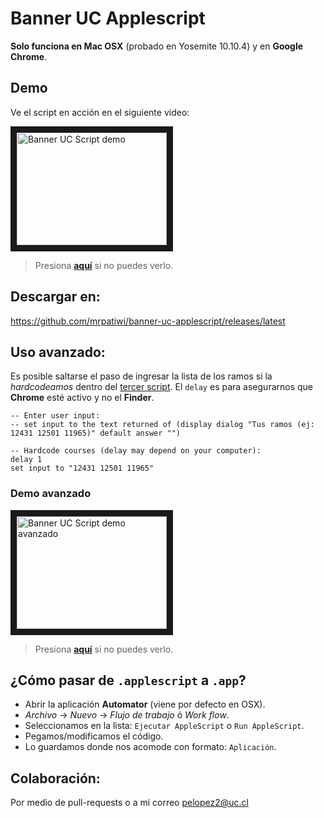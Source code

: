 # Banner UC Applescript

**Solo funciona en Mac OSX** (probado en Yosemite 10.10.4) y en **Google Chrome**.

## Demo

Ve el script en acción en el siguiente video:

<a href="http://www.youtube.com/watch?feature=player_embedded&v=zB9X-wTeX9s
" target="_blank"><img src="http://img.youtube.com/vi/zB9X-wTeX9s/0.jpg"
alt="Banner UC Script demo" width="240" height="180" border="10" /></a>

> Presiona **[aquí](https://www.youtube.com/watch?v=zB9X-wTeX9s)** si no puedes verlo.

## Descargar en:

https://github.com/mrpatiwi/banner-uc-applescript/releases/latest

## Uso avanzado:

Es posible saltarse el paso de ingresar la lista de los ramos si la *hardcodeamos* dentro del [tercer script](3%20-%20Ramos.applescript). El `delay` es para asegurarnos que **Chrome** esté activo y no el **Finder**.

```applescript
-- Enter user input:
-- set input to the text returned of (display dialog "Tus ramos (ej: 12431 12501 11965)" default answer "")

-- Hardcode courses (delay may depend on your computer):
delay 1
set input to "12431 12501 11965"
```

### Demo avanzado

<a href="http://www.youtube.com/watch?feature=player_embedded&v=0Xm_jEum2AI
" target="_blank"><img src="http://img.youtube.com/vi/0Xm_jEum2AI/0.jpg"
alt="Banner UC Script demo avanzado" width="240" height="180" border="10" /></a>

> Presiona **[aquí](https://www.youtube.com/watch?v=0Xm_jEum2AI)** si no puedes verlo.

## ¿Cómo pasar de `.applescript` a `.app`?

* Abrir la aplicación **Automator** (viene por defecto en OSX).
* *Archivo* -> *Nuevo* -> *Flujo de trabajo* ó *Work flow*.
* Seleccionamos en la lista: `Ejecutar AppleScript` o `Run AppleScript`.
* Pegamos/modificamos el código.
* Lo guardamos donde nos acomode con formato: `Aplicación`.

## Colaboración:

Por medio de pull-requests o a mi correo pelopez2@uc.cl
